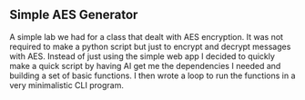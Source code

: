 ## Simple AES Generator

A simple lab we had for a class that dealt with AES encryption. It was not required to make a python script but just to encrypt and decrypt messages with AES. Instead of just using the simple web app I decided to quickly make a quick script by having AI get me the dependencies I needed and building a set of basic functions. I then wrote a loop to run the functions in a very minimalistic CLI program.
